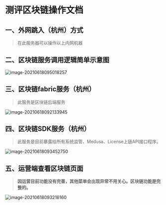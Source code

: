 # 测评区块链操作文档

## 一、外网跳入（杭州）方式

> 在此服务器可以操作以上内网机器

## 二、区块链服务调用逻辑简单示意图

![image-20210618095018257](C:\Users\dev\AppData\Roaming\Typora\typora-user-images\image-20210618095018257.png)

## 三、区块链fabric服务（杭州）

> 此服务是区块链后端服务

![image-20210618092133945](C:\Users\dev\AppData\Roaming\Typora\typora-user-images\image-20210618092133945.png)

## 四、区块链SDK服务（杭州）

> 此服务是目前暴露给所有系统监管、Medusa、License上链API接口程序。

![image-20210618093452750](C:\Users\dev\AppData\Roaming\Typora\typora-user-images\image-20210618093452750.png)

## 五、运营端查看区块链页面

> **因运营目前功能没有完善，其他菜单会出现异常不用关心。区块链功能是完整的。**

![image-20210618093216160](C:\Users\dev\AppData\Roaming\Typora\typora-user-images\image-20210618093216160.png)







